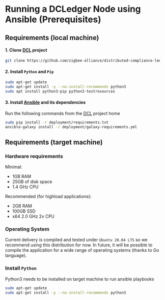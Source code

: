 # Running a DCLedger Node using Ansible (Prerequisites)

## Requirements (local machine)

#### 1. Clone [DCL][2] project
```bash
git clone https://github.com/zigbee-alliance/distributed-compliance-ledger.git
```

#### 2. Install `Python` and `Pip`
```bash
sudo apt-get update
sudo apt-get install -y --no-install-recommends python3
sudo apt install python3-pip python3-testresources
```

#### 3. Install [Ansible][1] and its dependencies
    
Run the following commands from the [DCL][2] project home
```bash
sudo pip install -r deployment/requirements.txt
ansible-galaxy install -r deployment/galaxy-requirements.yml
```

## Requirements (target machine)

### Hardware requirements

Minimal:

* 1GB RAM
* 25GB of disk space
* 1.4 GHz CPU

Recommended (for highload applications):

* 2GB RAM
* 100GB SSD
* x64 2.0 GHz 2v CPU

### Operating System

Current delivery is compiled and tested under `Ubuntu 20.04 LTS` so we recommend using this distribution for now.
In future, it will be possible to compile the application for a wide range of operating systems (thanks to Go language).

### Install `Python`
Python3 needs to be installed on target machine to run ansible playbooks
```bash
sudo apt-get update
sudo apt-get install -y --no-install-recommends python3
```

[1]: https://www.ansible.com
[2]: https://github.com/zigbee-alliance/distributed-compliance-ledger.git